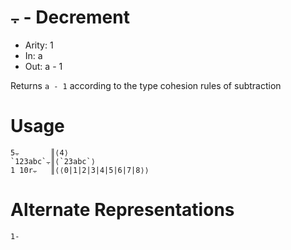 # `⨪` - Decrement

- Arity: 1
- In: a
- Out: a - 1

Returns `a - 1` according to the type cohesion rules of subtraction

# Usage
```
5⨪       ║⟨4⟩
`123abc`⨪║⟨`23abc`⟩
1 10r⨪   ║⟨⟨0|1|2|3|4|5|6|7|8⟩⟩
```

# Alternate Representations

```
1-
```
